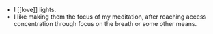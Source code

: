 - I [[love]] lights.
- I like making them the focus of my meditation, after reaching access concentration through focus on the breath or some other means.
